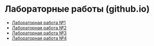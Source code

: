 
# Лабораторные работы (github.io)
- [Лабораторная работа №1](https://feed999.github.io/lab_hostings.io/lab_1/)
- [Лабораторная работа №2](https://feed999.github.io/lab_hostings.io/lab_2/)
- [Лабораторная работа №3](https://feed999.github.io/lab_hostings.io/lab_3/)
- [Лабораторная работа №4](https://feed999.github.io/lab_hostings.io/lab_4/)
